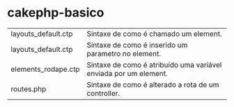 cakephp-basico
==============
<table>
<tr>
<td>layouts_default.ctp </td><td> Sintaxe de como é chamado um element. </td>
</tr>
<tr>
<td>layouts_default.ctp </td><td> Sintaxe de como é inserido um parametro no element.</td>
</tr>
<td>elements_rodape.ctp </td><td> Sintaxe de como é atribuído uma variável enviada por um element.</td>
<tr>
<td>routes.php </td><td> Sintaxe de como é alterado a rota de um controller.</td>
</tr>
</table>
